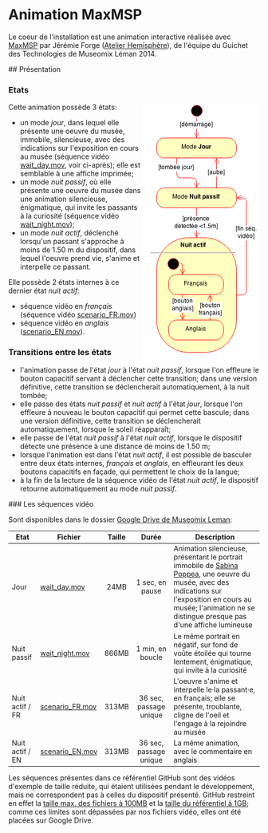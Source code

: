# Animation MaxMSP

Le coeur de l'installation est une animation interactive réalisée avec [MaxMSP](https://cycling74.com/products/max/) par Jérémie Forge ([Atelier Hemisphère](http://www.hemisphere-project.com/)), de l'équipe du Guichet des Technologies de Museomix Léman 2014.

## Présentation

### Etats

<img src="docs/animation-state-diagram.png" width="236" height="519" align="right">Cette animation possède 3 états:

* un mode _jour_, dans lequel elle présente une oeuvre du musée, immobile, silencieuse, avec des indications sur l'exposition en cours au musée (séquence vidéo [wait_day.mov](https://docs.google.com/file/d/0B6MJiDb9PY-7dF9BYVZyank3Sms/edit), voir ci-après); elle est semblable à une affiche imprimée;
* un mode _nuit passif_, où elle présente une oeuvre du musée dans une animation silencieuse, énigmatique, qui invite les passants à la curiosité (séquence vidéo [wait_night.mov](https://docs.google.com/file/d/0B6MJiDb9PY-7WmdQRHFVMVdBVXc/edit));
* un mode _nuit actif_, déclenché lorsqu'un passant s'approche à moins de 1.50 m du dispositif, dans lequel l'oeuvre prend vie, s'anime et interpelle ce passant.

Elle possède 2 états internes à ce dernier état _nuit actif_:

* séquence vidéo en _français_ (séquence vidéo [scenario_FR.mov](https://docs.google.com/file/d/0B6MJiDb9PY-7Z0lDWEJPc0hSZWs/edit))
* séquence vidéo en _anglais_ ([scenario_EN.mov](https://docs.google.com/file/d/0B6MJiDb9PY-7TVhrOXd5UERKMXc/edit)).

### Transitions entre les états

* l'animation passe de l'état _jour_ à l'état _nuit passif_, lorsque l'on effleure le bouton capacitif servant à déclencher cette transition; dans une version définitive, cette transition se déclencherait automatiquement, à la nuit tombée;
* elle passe des états _nuit passif_ et _nuit actif_ à l'état _jour_, lorsque l'on effleure à nouveau le bouton capacitif qui permet cette bascule; dans une version définitive, cette transition se déclencherait automatiquement, lorsque le soleil réapparaît;
* elle passe de l'état _nuit passif_ à l'état _nuit actif_, lorsque le dispositif détecte une présence à une distance de moins de 1.50 m;
* lorsque l'animation est dans l'état _nuit actif_, il est possible de basculer entre deux états internes, _français_ et _anglais_, en effleurant les deux boutons capacitifs en façade, qui permettent le choix de la langue;
* à la fin de la lecture de la séquence vidéo de l'état _nuit actif_, le dispositif retourne automatiquement au mode _nuit passif_.

### Les séquences vidéo

Sont disponibles dans le dossier [Google Drive de Museomix Leman](https://drive.google.com/drive/#folders/0B3Q4jqRazJwDd2FEOXFWeWNHVGM/0B6MJiDb9PY-7Q19Ic3F2a3VLZms/0B6MJiDb9PY-7OVRnQWZlX2FnaDA):

|Etat|Fichier|Taille|Durée|Description|
|----|-------|:----:|:---:|-----------|
|Jour|[wait_day.mov](https://docs.google.com/file/d/0B6MJiDb9PY-7dF9BYVZyank3Sms/edit)|24MB|1 sec, en pause|Animation silencieuse, présentant le portrait immobile de [Sabina Poppea](http://fr.wikipedia.org/wiki/Poppée), une oeuvre du musée, avec des indications sur l'exposition en cours au musée; l'animation ne se distingue presque pas d'une affiche lumineuse|
|Nuit passif|[wait_night.mov](https://docs.google.com/file/d/0B6MJiDb9PY-7WmdQRHFVMVdBVXc/edit)|866MB|1 min, en boucle|Le même portrait en négatif, sur fond de voûte étoilée qui tourne lentement, énigmatique, qui invite à la curiosité|
|Nuit actif / FR|[scenario_FR.mov](https://docs.google.com/file/d/0B6MJiDb9PY-7Z0lDWEJPc0hSZWs/edit)|313MB|36 sec, passage unique|L'oeuvre s'anime et interpelle le·la passant·e, en français; elle se présente, troublante, cligne de l'oeil et l'engage à la rejoindre au musée|
|Nuit actif / EN|[scenario_EN.mov](https://docs.google.com/file/d/0B6MJiDb9PY-7TVhrOXd5UERKMXc/edit)|313MB|36 sec, passage unique|La même animation, avec le commentaire en anglais|

Les séquences présentes dans ce référentiel GitHub sont des vidéos d'exemple de taille réduite, qui étaient utilisées pendant le développement, mais ne correspondent pas à celles du dispositif présenté. GitHub restreint en effet la [taille max. des fichiers à 100MB](https://help.github.com/articles/what-is-my-disk-quota/) et la [taille du référentiel à 1GB](https://help.github.com/articles/what-is-my-disk-quota/); comme ces limites sont dépassées par nos fichiers vidéo, elles ont été placées sur Google Drive.
